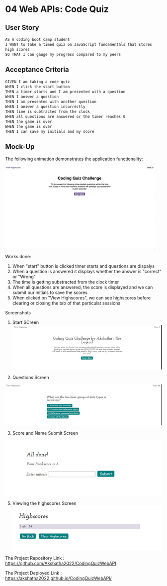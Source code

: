 # 04 Web APIs: Code Quiz

## User Story

```
AS A coding boot camp student
I WANT to take a timed quiz on JavaScript fundamentals that stores high scores
SO THAT I can gauge my progress compared to my peers
```

## Acceptance Criteria

```
GIVEN I am taking a code quiz
WHEN I click the start button
THEN a timer starts and I am presented with a question
WHEN I answer a question
THEN I am presented with another question
WHEN I answer a question incorrectly
THEN time is subtracted from the clock
WHEN all questions are answered or the timer reaches 0
THEN the game is over
WHEN the game is over
THEN I can save my initials and my score
```

## Mock-Up

The following animation demonstrates the application functionality:

![A user clicks through an interactive coding quiz, then enters initials to save the high score before resetting and starting over.](/Assets/images/04-web-apis-homework-demo.gif)

Works done:

1. When "start" button is clicked timer starts and questions are dispalys
2. When a question is answered it displays whether the answer is "correct" or "Wrong"
3. The time is getting substracted from the clock timer
4. When all questions are answered, the score is displayed and we can submit our initials to save the scores
5. When clicked on "View Highscores", we can see highscores before clearing or closing the tab of that particulat sessions


Screenshots

1. Start SCreen
![A user clicks through an interactive coding quiz, then enters initials to save the high score before resetting and starting over.](/Assets/images/Start%20Screen.jpg)

2. Questions Screen

![A user clicks through an interactive coding quiz, then enters initials to save the high score before resetting and starting over.](/Assets/images/Question%20Screen.jpg)

3. Score and Name Submit Screen

![A user clicks through an interactive coding quiz, then enters initials to save the high score before resetting and starting over.](/Assets/images/Score%20and%20Name.jpg)

5. Viewing the highscores Screen
![A user clicks through an interactive coding quiz, then enters initials to save the high score before resetting and starting over.](/Assets/images/Highscore%20Screen.jpg)



The Project Repository Link : https://github.com/Akshatha2022/CodingQuizWebAPI

The Project Deployed Link : https://akshatha2022.github.io/CodingQuizWebAPI/